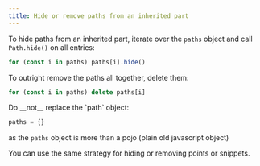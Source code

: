 ```yaml
---
title: Hide or remove paths from an inherited part
---
```


To hide paths from an inherited part, iterate over the `paths` object
and call `Path.hide()` on all entries:

```mjs
for (const i in paths) paths[i].hide()
```

To outright remove the paths all together, delete them:

```mjs
for (const i in paths) delete paths[i]
```

<Warning>
Do __not__ replace the `path` object:

```mjs
paths = {}
```

as the `paths` object is more than a pojo (plain old javascript object)
</Warning>

<Tip>
You can use the same strategy for hiding or removing points or snippets.
</Tip>
